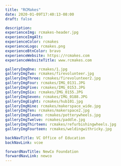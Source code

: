 ```yaml
---
title: "RCMakes"
date: 2020-01-09T17:40:13-08:00
draft: false

description: 
experienceImg: rcmakes-header.jpg
experienceImgAlt:
experienceColor: rcmakes
experienceLogo: rcmakes.png
experienceBtnColor: bravo
experienceWebsite: https://rcmakes.com
experienceWebsiteTitle: www.rcmakes.com

galleryImgOne: rcmakes/1.jpg
galleryImgTwo: rcmakes/firevolunteer.jpg
galleryImgThree: rcmakes/firevolunteer2.jpg
galleryImgFour: rcmakes/IMG_0131.JPG
galleryImgFive: rcmakes/IMG_0153.JPG
galleryImgSix: rcmakes/IMG_0155.JPG
galleryImgSeven: rcmakes/IMG_0188.JPG
galleryImgEight: rcmakes/hub101.jpg
galleryImgNine: rcmakes/makerspace_wide.jpg
galleryImgTen: rcmakes/makerspace2.jpg
galleryImgEleven: rcmakes/potterywheels.jpg
galleryImgTwelve: rcmakes/paddle.jpg
galleryImgThirteen: rcmakes/refurbishingwheels.jpg
galleryImgFourteen: rcmakes/weldingwithricky.jpg

backNavTitle: VC Office of Education
backNavLink: vcoe

forwardNavTitle: NewCo Foundation
forwardNavLink: newco
---
```



